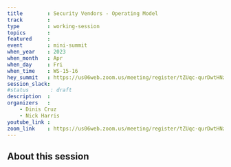 ```yaml
---
title        : Security Vendors - Operating Model 
track        :
type         : working-session
topics       :
featured     :
event        : mini-summit
when_year    : 2023
when_month   : Apr
when_day     : Fri
when_time    : WS-15-16
hey_summit   : https://us06web.zoom.us/meeting/register/tZUqc-qurDwtHNzw4UNTny4MkNBuLt6jLs4V
session_slack:
#status       : draft
description  :
organizers   :
    - Dinis Cruz 
    - Nick Harris
youtube_link :
zoom_link    : https://us06web.zoom.us/meeting/register/tZUqc-qurDwtHNzw4UNTny4MkNBuLt6jLs4V
---
```


## About this session

